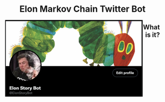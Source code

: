 <h1 align="center"> Elon Markov Chain Twitter Bot </h1> 
<img align="left" height=250 src="img/twitter.png"/>

<h2 align="right"> What is it? </h2>
